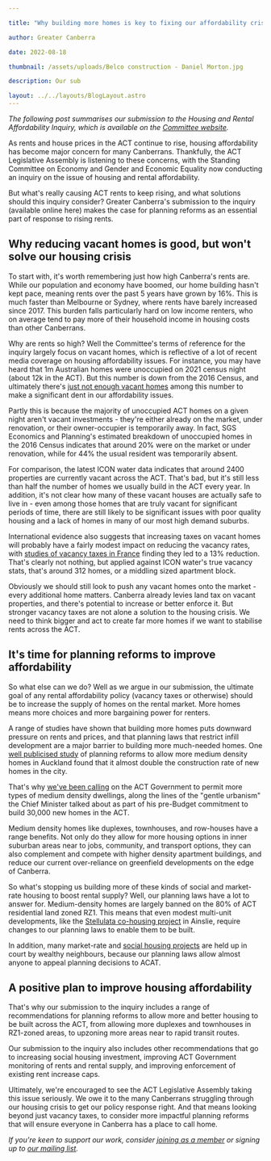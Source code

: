 ```yaml
---

title: "Why building more homes is key to fixing our affordability crisis"

author: Greater Canberra

date: 2022-08-18

thumbnail: /assets/uploads/Belco construction - Daniel Morton.jpg

description: Our sub

layout: ../../layouts/BlogLayout.astro
---
```


*The following post summarises our submission to the Housing and Rental Affordability Inquiry, which is available on the [Committee website](https://www.parliament.act.gov.au/\_\_data/assets/pdf\_file/0011/2059517/015-Greater-Canberra.pdf).*

As rents and house prices in the ACT continue to rise, housing affordability has become major concern for many Canberrans. Thankfully, the ACT Legislative Assembly is listening to these concerns, with the Standing Committee on Economy and Gender and Economic Equality now conducting an inquiry on the issue of housing and rental affordability. 

But what's really causing ACT rents to keep rising, and what solutions should this inquiry consider? Greater Canberra's submission to the inquiry (available online here) makes the case for planning reforms as an essential part of response to rising rents.

## Why reducing vacant homes is good, but won't solve our housing crisis

To start with, it's worth remembering just how high Canberra's rents are. While our population and economy have boomed, our home building hasn't kept pace, meaning rents over the past 5 years have grown by 16%. This is much faster than Melbourne or Sydney, where rents have barely increased since 2017. This burden falls particularly hard on low income renters, who on average tend to pay more of their household income in housing costs than other Canberrans.

Why are rents so high? Well the Committee's terms of reference for the inquiry largely focus on vacant homes, which is reflective of a lot of recent media coverage on housing affordability issues. For instance, you may have heard that 1m Australian homes were unoccupied on 2021 census night (about 12k in the ACT). But this number is down from the 2016 Census, and ultimately there's [just not enough vacant homes](https://www.canberratimes.com.au/story/7816778/how-to-tackle-canberras-housing-crisis/) among this number to make a significant dent in our affordability issues.

Partly this is because the majority of unoccupied ACT homes on a given night aren't vacant investments - they're either already on the market, under renovation, or their owner-occupier is temporarily away. In fact, SGS Economics and Planning's estimated breakdown of unoccupied homes in the 2016 Census indicates that around 20% were on the market or under renovation, while for 44% the usual resident was temporarily absent. 

For comparison, the latest ICON water data indicates that around 2400 properties are currently vacant across the ACT. That's bad, but it's still less than half the number of homes we usually build in the ACT every year. In addition, it's not clear how many of these vacant houses are actually safe to live in - even among those homes that are truly vacant for significant periods of time, there are still likely to be significant issues with poor quality housing and a lack of homes in many of our most high demand suburbs. 

International evidence also suggests that increasing taxes on vacant homes will probably have a fairly modest impact on reducing the vacancy rates, with [studies of vacancy taxes in France](https://www.sciencedirect.com/science/article/pii/S0047272719301409) finding they led to a 13% reduction. That's clearly not nothing, but applied against ICON water's true vacancy stats, that's around 312 homes, or a middling sized apartment block.

Obviously we should still look to push any vacant homes onto the market - every additional home matters. Canberra already levies land tax on vacant properties, and there's potential to increase or better enforce it. But stronger vacancy taxes are not alone a solution to the housing crisis. We need to think bigger and act to create far more homes if we want to stabilise rents across the ACT.

## It's time for planning reforms to improve affordability 

So what else can we do? Well as we argue in our submission, the ultimate goal of any rental affordability policy (vacancy taxes or otherwise) should be to increase the supply of homes on the rental market. More homes means more choices and more bargaining power for renters.

A range of studies have shown that building more homes puts downward pressure on rents and prices, and that planning laws that restrict infill development are a major barrier to building more much-needed homes. One [well publicised study](https://www.smh.com.au/property/news/how-to-make-housing-cheaper-according-to-new-research-20220725-p5b4e0.html) of planning reforms to allow more medium density homes in Auckland found that it almost double the construction rate of new homes in the city.

That's why [we've been calling](https://www.greatercanberra.org/blog/budget-sets-the-right-housing-target-but-needs-a-path-to-delivery/) on the ACT Government to permit more types of medium density dwellings, along the lines of the "gentle urbanism" the Chief Minister talked about as part of his pre-Budget commitment to build 30,000 new homes in the ACT.

Medium density homes like duplexes, townhouses, and row-houses have a range benefits. Not only do they allow for more housing options in inner suburban areas near to jobs, community, and transport options, they can also complement and compete with higher density apartment buildings, and reduce our current over-reliance on greenfield developments on the edge of Canberra. 

So what's stopping us building more of these kinds of social and market-rate housing to boost rental supply? Well, our planning laws have a lot to answer for. Medium-density homes are largely banned on the 80% of ACT residential land zoned RZ1. This means that even modest multi-unit developments, like the [Stellulata co-housing project](https://www.canberratimes.com.au/story/7507370/ainslie-co-housing-project-one-step-closer-as-planning-changes-approved/) in Ainslie, require changes to our planning laws to enable them to be built.

In addition, many market-rate and [social housing projects](https://www.canberratimes.com.au/story/7420810/men-are-still-making-the-final-calls-on-womens-safety/) are held up in court by wealthy neighbours, because our planning laws allow almost anyone to appeal planning decisions to ACAT.

## A positive plan to improve housing affordability

That's why our submission to the inquiry includes a range of recommendations for planning reforms to allow more and better housing to be built across the ACT, from allowing more duplexes and townhouses in RZ1-zoned areas, to upzoning more areas near to rapid transit routes. 

Our submission to the inquiry also includes other recommendations that go to increasing social housing investment, improving ACT Government monitoring of rents and rental supply, and improving enforcement of existing rent increase caps. 

Ultimately, we're encouraged to see the ACT Legislative Assembly taking this issue seriously. We owe it to the many Canberrans struggling through our housing crisis to get our policy response right. And that means looking beyond just vacancy taxes, to consider more impactful planning reforms that will ensure everyone in Canberra has a place to call home. 

*If you're keen to support our work, consider [joining as a member](http://greatercanberra.org/join) or signing up to [our mailing list](http://greatercanberra.org/mail).*
